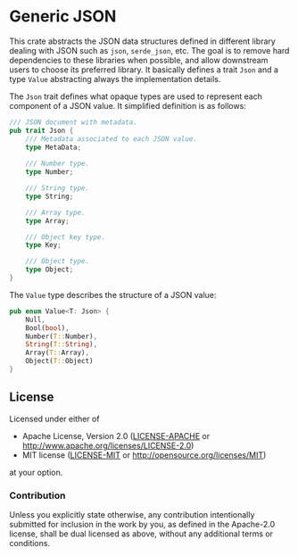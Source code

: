 # Generic JSON

This crate abstracts the JSON data structures defined in different library dealing with JSON such as `json`, `serde_json`, etc. The goal is to remove hard dependencies to these libraries when possible, and allow downstream users to choose its preferred library.
It basically defines a trait `Json` and a type `Value` abstracting always the implementation details.

The `Json` trait defines what opaque types are used to represent each component of a JSON value.
It simplified definition is as follows:
```rust
/// JSON document with metadata.
pub trait Json {
	/// Metadata associated to each JSON value.
	type MetaData;
	
	/// Number type.
	type Number;

	/// String type.
	type String;

	/// Array type.
	type Array;

	/// Object key type.
	type Key;

	/// Object type.
	type Object;
}
```

The `Value` type describes the structure of a JSON value:
```rust
pub enum Value<T: Json> {
	Null,
	Bool(bool),
	Number(T::Number),
	String(T::String),
	Array(T::Array),
	Object(T::Object)
}
```

## License

Licensed under either of

 * Apache License, Version 2.0 ([LICENSE-APACHE](LICENSE-APACHE) or http://www.apache.org/licenses/LICENSE-2.0)
 * MIT license ([LICENSE-MIT](LICENSE-MIT) or http://opensource.org/licenses/MIT)

at your option.

### Contribution

Unless you explicitly state otherwise, any contribution intentionally submitted
for inclusion in the work by you, as defined in the Apache-2.0 license, shall be dual licensed as above, without any
additional terms or conditions.